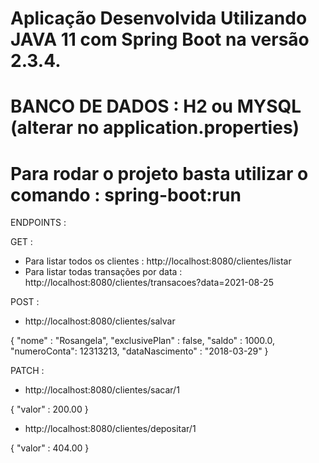 # Aplicação Desenvolvida Utilizando JAVA 11 com Spring Boot na versão 2.3.4.

# BANCO DE DADOS : H2 ou MYSQL (alterar no application.properties)

# Para rodar o projeto basta utilizar o comando : spring-boot:run

ENDPOINTS :

GET :

  - Para listar todos os clientes : http://localhost:8080/clientes/listar
  - Para listar todas transações por data : http://localhost:8080/clientes/transacoes?data=2021-08-25

POST :

  - http://localhost:8080/clientes/salvar 
  
 {
   "nome" : "Rosangela",
   "exclusivePlan" : false,
   "saldo" : 1000.0,
   "numeroConta": 12313213,
   "dataNascimento" : "2018-03-29"
}

PATCH : 

  - http://localhost:8080/clientes/sacar/1

  {
   "valor" : 200.00
  }
  
  - http://localhost:8080/clientes/depositar/1

  {
   "valor" : 404.00
  }

